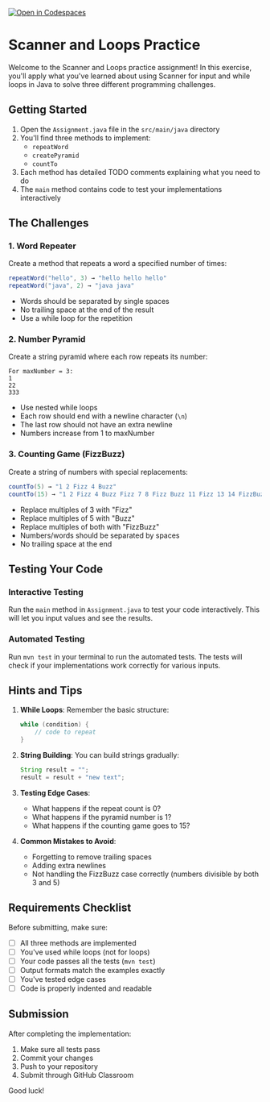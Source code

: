 [![Open in Codespaces](https://classroom.github.com/assets/launch-codespace-2972f46106e565e64193e422d61a12cf1da4916b45550586e14ef0a7c637dd04.svg)](https://classroom.github.com/open-in-codespaces?assignment_repo_id=18170420)
# Scanner and Loops Practice

Welcome to the Scanner and Loops practice assignment! In this exercise, you'll apply what you've learned about using Scanner for input and while loops in Java to solve three different programming challenges.

## Getting Started

1. Open the `Assignment.java` file in the `src/main/java` directory
2. You'll find three methods to implement:
   - `repeatWord`
   - `createPyramid`
   - `countTo`
3. Each method has detailed TODO comments explaining what you need to do
4. The `main` method contains code to test your implementations interactively

## The Challenges

### 1. Word Repeater
Create a method that repeats a word a specified number of times:
```java
repeatWord("hello", 3) → "hello hello hello"
repeatWord("java", 2) → "java java"
```
- Words should be separated by single spaces
- No trailing space at the end of the result
- Use a while loop for the repetition

### 2. Number Pyramid
Create a string pyramid where each row repeats its number:
```
For maxNumber = 3:
1
22
333
```
- Use nested while loops
- Each row should end with a newline character (`\n`)
- The last row should not have an extra newline
- Numbers increase from 1 to maxNumber

### 3. Counting Game (FizzBuzz)
Create a string of numbers with special replacements:
```java
countTo(5) → "1 2 Fizz 4 Buzz"
countTo(15) → "1 2 Fizz 4 Buzz Fizz 7 8 Fizz Buzz 11 Fizz 13 14 FizzBuzz"
```
- Replace multiples of 3 with "Fizz"
- Replace multiples of 5 with "Buzz"
- Replace multiples of both with "FizzBuzz"
- Numbers/words should be separated by spaces
- No trailing space at the end

## Testing Your Code

### Interactive Testing
Run the `main` method in `Assignment.java` to test your code interactively. This will let you input values and see the results.

### Automated Testing
Run `mvn test` in your terminal to run the automated tests. The tests will check if your implementations work correctly for various inputs.

## Hints and Tips

1. **While Loops**: Remember the basic structure:
   ```java
   while (condition) {
       // code to repeat
   }
   ```

2. **String Building**: You can build strings gradually:
   ```java
   String result = "";
   result = result + "new text";
   ```

3. **Testing Edge Cases**:
   - What happens if the repeat count is 0?
   - What happens if the pyramid number is 1?
   - What happens if the counting game goes to 15?

4. **Common Mistakes to Avoid**:
   - Forgetting to remove trailing spaces
   - Adding extra newlines
   - Not handling the FizzBuzz case correctly (numbers divisible by both 3 and 5)

## Requirements Checklist

Before submitting, make sure:
- [ ] All three methods are implemented
- [ ] You've used while loops (not for loops)
- [ ] Your code passes all the tests (`mvn test`)
- [ ] Output formats match the examples exactly
- [ ] You've tested edge cases
- [ ] Code is properly indented and readable

## Submission

After completing the implementation:
1. Make sure all tests pass
2. Commit your changes
3. Push to your repository
4. Submit through GitHub Classroom

Good luck!
